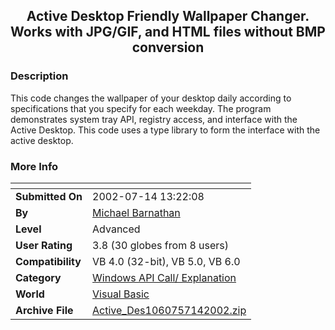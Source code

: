 ﻿<div align="center">

## Active Desktop Friendly Wallpaper Changer\. Works with JPG/GIF, and HTML files without BMP conversion


</div>

### Description

This code changes the wallpaper of your desktop daily according to specifications that you specify for each weekday. The program demonstrates system tray API, registry access, and interface with the Active Desktop. This code uses a type library to form the interface with the active desktop.
 
### More Info
 


<span>             |<span>
---                |---
**Submitted On**   |2002-07-14 13:22:08
**By**             |[Michael Barnathan](https://github.com/Planet-Source-Code/PSCIndex/blob/master/ByAuthor/michael-barnathan.md)
**Level**          |Advanced
**User Rating**    |3.8 (30 globes from 8 users)
**Compatibility**  |VB 4\.0 \(32\-bit\), VB 5\.0, VB 6\.0
**Category**       |[Windows API Call/ Explanation](https://github.com/Planet-Source-Code/PSCIndex/blob/master/ByCategory/windows-api-call-explanation__1-39.md)
**World**          |[Visual Basic](https://github.com/Planet-Source-Code/PSCIndex/blob/master/ByWorld/visual-basic.md)
**Archive File**   |[Active\_Des1060757142002\.zip](https://github.com/Planet-Source-Code/michael-barnathan-active-desktop-friendly-wallpaper-changer-works-with-jpg-gif-and-html-fi__1-36900/archive/master.zip)








